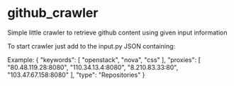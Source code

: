 # github_crawler
Simple little crawler to retrieve github content using given input information

To start crawler just add to the input.py JSON containing:

Example:
{
  "keywords": [
    "openstack",
    "nova",
    "css"
  ],
  "proxies": [
      "80.48.119.28:8080",
      "110.34.13.4:8080",
      "8.210.83.33:80",
      "103.47.67.158:8080"
      ],
  "type": "Repositories"
}
